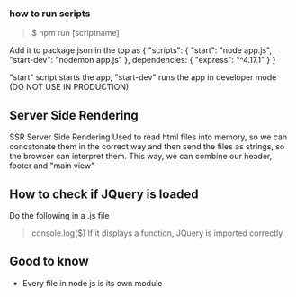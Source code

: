 ### how to run scripts
> $ npm run [scriptname]

Add it to package.json in the top as 
 {
    "scripts": {
        "start": "node app.js",
        "start-dev": "nodemon app.js"
    },
    dependencies: {
        "express": "^4.17.1"
    }
}

"start" script starts the app,
"start-dev" runs the app in developer mode (DO NOT USE IN PRODUCTION)


## Server Side Rendering
SSR Server Side Rendering
Used to read html files into memory, so we can concatonate them in the correct way
and then send the files as strings, so the browser can interpret them.
This way, we can combine our header, footer and "main view"

## How to check if JQuery is loaded
Do the following in a .js file
> console.log($)
If it displays a function, JQuery is imported correctly

## Good to know
- Every file in node js is its own module